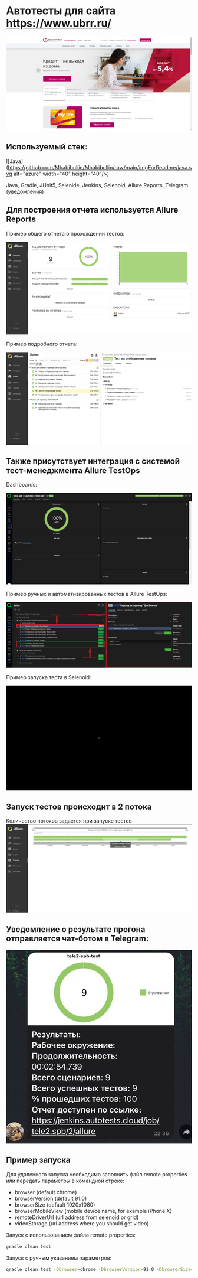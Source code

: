 # Автотесты для сайта https://www.ubrr.ru/
![01](./img/01.png)

## Используемый стек:
![Java](https://github.com/Mhabibullin/Mhabibullin/raw/main/imgForReadme/java.svg alt="azure" width="40" height="40"/>)

Java, Gradle, JUnit5, Selenide, Jenkins, Selenoid, Allure Reports, Telegram (уведомления)

## Для построения отчета используется Allure Reports

Пример общего отчета о прохождении тестов:

![allure-reports](https://github.com/antsuishch/data_repository/blob/master/resources/newscreen/mainallure.png?raw=true)

Пример подробного отчета:

![allure](https://github.com/antsuishch/data_repository/blob/master/resources/newscreen/suite.png?raw=true)

## Также присутствует интеграция с системой тест-менеджмента Allure TestOps
Dashboards:

![alluretestops](https://github.com/antsuishch/data_repository/blob/master/resources/newscreen/dashboardbase.png?raw=true)

Пример ручных и автоматизированных тестов в Allure TestOps:

![ops](https://github.com/antsuishch/data_repository/blob/master/resources/newscreen/testopscases.png?raw=true)

Пример запуска теста в Selenoid:

![video](https://github.com/antsuishch/data_repository/blob/master/resources/gif/a098cf6c21c1beef.gif?raw=true)

##  Запуск тестов происходит в 2 потока

Количество потоков задается при запуске тестов
![threads](https://github.com/antsuishch/data_repository/blob/master/resources/newscreen/threads.png?raw=true)

## Уведомление о результате прогона отправляется чат-ботом в Telegram:
![bot](https://github.com/antsuishch/data_repository/blob/master/resources/newscreen/telegram.jpg?raw=true)

## Пример запуска
Для удаленного запуска необходимо заполнить файл remote.properties или передать параметры в командной строке:

* browser (default chrome)
* browserVersion (default 91.0)
* browserSize (default 1920x1080)
* browserMobileView (mobile device name, for example iPhone X)
* remoteDriverUrl (url address from selenoid or grid)
* videoStorage (url address where you should get video)

Запуск с использованием файла remote.properties:
```bash
gradle clean test
```

Запуск с ручным указанием параметров:
```bash
gradle clean test -Dbrowser=chrome -DbrowserVersion=91.0 -DbrowserSize=1920x1080 -DbrowserMobileView= -DremoteDriverUrl=selenoid.autotests.cloud -DremoteDriverUser=user1 -DremoteDriverPassword=1234 -DvideoStorage=https://selenoid.autotests.cloud/video/ -Dthreads=2
```
